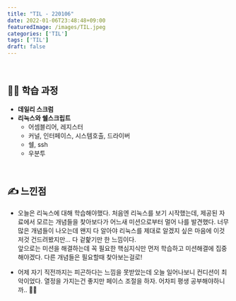 ```yaml
---
title: "TIL - 220106"
date: 2022-01-06T23:48:48+09:00
featuredImage: /images/TIL.jpeg
categories: ['TIL']
tags: ['TIL']
draft: false
---
```



<!--more-->

<br>


## 👨‍💻 학습 과정
- **데일리 스크럼**
- **리눅스와 쉘스크립트**
    - 어셈블리어, 레지스터
    - 커널, 인터페이스, 시스템호출, 드라이버
    - 쉘, ssh
    - 우분투
<br>

## ✍ 느낀점

- 오늘은 리눅스에 대해 학습해야했다. 처음엔 리눅스를 보기 시작했는데, 제공된 자료에서 모르는 개념들을 찾아보다가 어느새 미션으로부터 멀어 나를 발견했다.
너무 많은 개념들이 나오는데 왠지 다 알아야 리눅스를 제대로 알겠지 싶은 마음에 이것저것 건드려봤지만... 다 겉핥기만 한 느낌이다.  
앞으로는 미션을 해결하는데 꼭 필요한 핵심지식만 먼저 학습하고 미션해결에 집중해야겠다. 다른 개념들은 필요할때 찾아보는걸로!   

- 어제 자기 직전까지는 피곤하다는 느낌을 못받았는데 오늘 일어나보니 컨디션이 최악이었다. 열정을 가지는건 좋지만 페이스 조절을 하자. 어차피 평생 공부해야하니까.. 🤣🤣